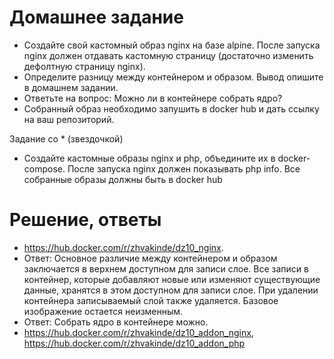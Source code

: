 # Домашнее задание
* Создайте свой кастомный образ nginx на базе alpine. После запуска nginx должен отдавать кастомную страницу (достаточно изменить дефолтную страницу nginx).
* Определите разницу между контейнером и образом. Вывод опишите в домашнем задании.
* Ответьте на вопрос: Можно ли в контейнере собрать ядро?
* Собранный образ необходимо запушить в docker hub и дать ссылку на ваш репозиторий.

Задание со * (звездочкой)
* Создайте кастомные образы nginx и php, объедините их в docker-compose. После запуска nginx должен показывать php info. Все собранные образы должны быть в docker hub

# Решение, ответы
* https://hub.docker.com/r/zhvakinde/dz10_nginx.
* Ответ: Основное различие между контейнером и образом заключается в верхнем доступном для записи слое. Все записи в контейнер, которые добавляют новые или изменяют существующие данные, хранятся в этом доступном для записи слое. При удалении контейнера записываемый слой также удаляется. Базовое изображение остается неизменным.
*  Ответ: Собрать ядро в контейнере можно.
* https://hub.docker.com/r/zhvakinde/dz10_addon_nginx, https://hub.docker.com/r/zhvakinde/dz10_addon_php
